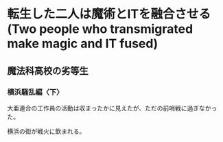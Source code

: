 # 転生した二人は魔術とITを融合させる(Two people who transmigrated make magic and IT fused)

## 魔法科高校の劣等生

### 横浜騒乱編〈下〉

大亜連合の工作員の活動は収まったかに見えたが、ただの前哨戦に過ぎなかった。

横浜の街が戦火に飲まれる。
